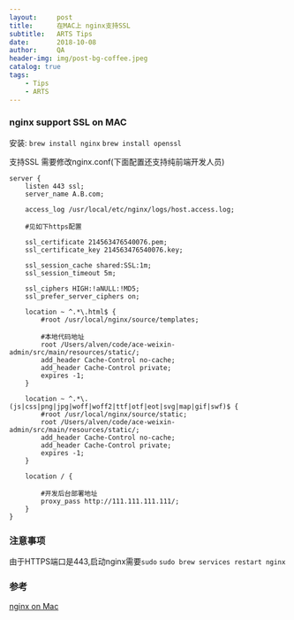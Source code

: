 ```yaml
---
layout:     post
title:      在MAC上 nginx支持SSL
subtitle:   ARTS Tips 
date:       2018-10-08
author:     QA
header-img: img/post-bg-coffee.jpeg
catalog: true
tags:
    - Tips
    - ARTS
---
```


### nginx support SSL on MAC

安装:
`brew install nginx`
`brew install openssl`


支持SSL 需要修改nginx.conf(下面配置还支持纯前端开发人员)
```
server {
    listen 443 ssl;
    server_name A.B.com;

    access_log /usr/local/etc/nginx/logs/host.access.log;

    #见如下https配置

    ssl_certificate 214563476540076.pem;
    ssl_certificate_key 214563476540076.key;

    ssl_session_cache shared:SSL:1m;
    ssl_session_timeout 5m;

    ssl_ciphers HIGH:!aNULL:!MD5;
    ssl_prefer_server_ciphers on;

    location ~ ^.*\.html$ {
        #root /usr/local/nginx/source/templates;

        #本地代码地址
        root /Users/alven/code/ace-weixin-admin/src/main/resources/static/; 
        add_header Cache-Control no-cache; 
        add_header Cache-Control private; 
        expires -1;
    }

    location ~ ^.*\.(js|css|png|jpg|woff|woff2|ttf|otf|eot|svg|map|gif|swf)$ {
        #root /usr/local/nginx/source/static;
        root /Users/alven/code/ace-weixin-admin/src/main/resources/static/; 
        add_header Cache-Control no-cache; 
        add_header Cache-Control private; 
        expires -1;
    }

    location / {

        #开发后台部署地址
        proxy_pass http://111.111.111.111/;
    }
}

```

### 注意事项
由于HTTPS端口是443,启动nginx需要`sudo`
`sudo brew services restart nginx`

### 参考
[nginx on Mac](https://www.jianshu.com/p/fc1e81efc867)